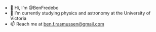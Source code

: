 - 👋 Hi, I’m @BenFredebo
- 🌱 I’m currently studying physics and astronomy at the University of Victoria
- 📫 Reach me at ben.f.rasmussen@gmail.com


